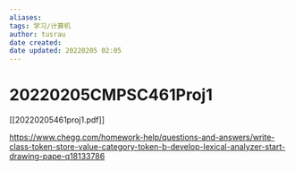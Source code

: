 ```yaml
---
aliases: 
tags: 学习/计算机
author: tusrau
date created: 
date updated: 20220205 02:05
---
```


# 20220205CMPSC461Proj1

[[20220205461proj1.pdf]]

https://www.chegg.com/homework-help/questions-and-answers/write-class-token-store-value-category-token-b-develop-lexical-analyzer-start-drawing-pape-q18133786
